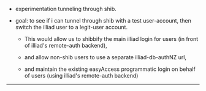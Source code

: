 - experimentation tunneling through shib.

- goal: to see if i can tunnel through shib with a test user-account, then switch the illiad user to a legit-user account.

    - This would allow us to shibbify the main illiad login for users (in front of illiad's remote-auth backend),

    - and allow non-shib users to use a separate illiad-db-authNZ url,

    - and maintain the existing easyAccess programmatic login on behalf of users (using illiad's remote-auth backend)

---
